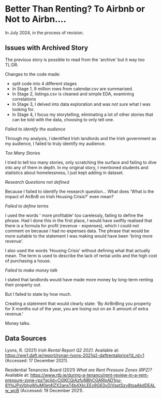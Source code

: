 # Better Than Renting? To Airbnb or Not to Airbn.... 

In July 2024, in the process of revision. 

## Issues with Archived Story
The previous story is possible to read from the 'archive' but it way too TL:DR.

Changes to the code made:
- split code into 4 different stages
- In Stage 1, 9 million rows from calendar.csv are summarised.
- In Stage 2, listings.csv is cleaned and simple EDA, examining correlations
- In Stage 3, I delved into data exploration and was not sure what I was looking for.
- In Stage 4, I focus my storytelling, eliminating a lot of other stories that can be told with the data, choosing to only tell one. 

*Failed to identify the audience*

Through my analysis, I identified Irish landlords and the Irish government as my audience, I failed to truly identify my audience. 

*Too Many Stories*

I tried to tell too many stories, only scratching the surface and failing to dive into any of them in depth. In my original story, I mentioned students and statistics about homelessness, I just kept adding in dataset. 

*Research Questions not defined*

Because I failed to identify the research question... What does 'What is the impact of AirBnB on Irish Housing Crisis?' even mean?

*Failed to define terms*

I used the words ' more profitable' too carelessly, failing to define the phrase. 
Had I done this in the first place, I would have swiftly realised that there is a formula for profit (revenue - expenses), which I could not comment on because I had no expenses data.
The phrase that would be more suitable to the statement I was making would have been 'bring more revenue'.


I also used the words 'Housing Crisis'  without defining what that actually mean. The term is used to describe the lack of rental units and the high cost of purchasing a house. 

*Failed to make money talk*

I stated that landlords would have made more money by long-term renting their property out. 

But I failed to state by how much. 

Creating a statement that would clearly state: 'By AirBnBing you property for X months out of the year, you are losing out on an X amount of extra revenue.'

Money talks. 

 
## Data Sources

Lyons, R. (2021) *Irish Rental Report Q2 2021.* Available at: https://ww1.daft.ie/report/ronan-lyons-2021q2-daftrentalprice?d_rd=1 (Accessed: 17 December 2021).

Residential Tenancies Board (2021) *What are Rent Pressure Zones (RPZ)?* Available at: https://www.rtb.ie/during-a-tenancy/rent-review-in-a-rent-pressure-zone-rpz?gclid=Cj0KCQiAzfuNBhCGARIsAD1nu-8YhjJPsVbhgWjuM0et4lZX2ansT4b4XkLEEx9G63vDiVsptSzv8toaAkdDEALw_wcB (Accessed: 19 December 2021).


 